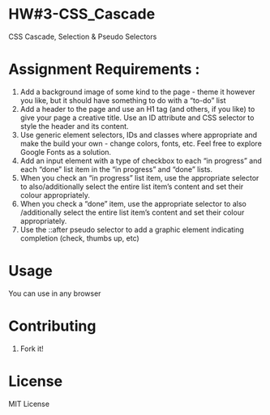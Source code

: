 # HW#3-CSS_Cascade
CSS Cascade, Selection &amp; Pseudo Selectors

# Assignment Requirements :
1. Add a background image of some kind to the page - theme it however you like, but it should have something to do with a “to-do” list 
2. Add a header to the page and use an H1 tag (and others, if you like) to give your page a creative title. Use an ID attribute and CSS selector to style the header and its content.
3. Use generic element selectors, IDs and classes where appropriate and make the build your own - change colors, fonts, etc. Feel free to explore Google Fonts as a solution.
4. Add an input element with a type of checkbox to each “in progress” and each “done” list item in the “in progress” and “done” lists.
5. When you check an “in progress” list item, use the appropriate selector to also/additionally select the entire list item’s content and set their colour appropriately.
6. When you check a “done” item, use the appropriate selector to also /additionally select the entire list item’s content and set their colour appropriately.
7. Use the ::after pseudo selector to add a graphic element indicating completion (check, thumbs up, etc)

# Usage

You can use in any browser

# Contributing

1. Fork it!

# License

MIT License
